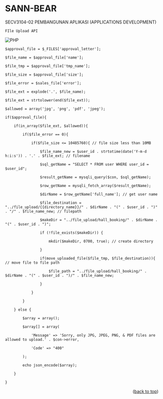 <a name="readme-top"></a>
# SANN-BEAR
SECV3104-02 PEMBANGUNAN APLIKASI (APPLICATIONS DEVELOPMENT)


`FIle Upload API`

![PHP][PHP]

    $approval_file = $_FILES['approval_letter'];
    
    $file_name = $approval_file['name'];

    $file_tmp = $approval_file['tmp_name'];

    $file_size = $approval_file['size'];

    $file_error = $sales_file['error'];

    $file_ext = explode('.', $file_name);

    $file_ext = strtolower(end($file_ext));

    $allowed = array('jpg', 'png', 'pdf', 'jpeg');

    if($approval_file){

        if(in_array($file_ext, $allowed)){

            if($file_error == 0){

                if($file_size <= 10485760){ // file size less than 10MB

                    $file_name_new = $user_id . strtotime(date('Y-m-d h:i:s')) . '.' . $file_ext; // filename

                    $sql_getName = "SELECT * FROM user WHERE user_id = $user_id";

                    $result_getName = mysqli_query($con, $sql_getName);

                    $row_getName = mysqli_fetch_array($result_getName);

                    $dirName = $row_getName['full_name']; // get user name

                    $file_destination = "../file_upload/{{directory_name}}/" . $dirName . "(" . $user_id . ")" . "/" . $file_name_new; // filepath

                    $makeDir = "../file_upload/hall_booking/" . $dirName . "(" . $user_id . ")"; 

                    if (!file_exists($makeDir)) {

                        mkdir($makeDir, 0700, true); // create directory

                    }

                    if(move_uploaded_file($file_tmp, $file_destination)){ // move file to file path

                        $file_path = "../file_upload/hall_booking/" . $dirName . "(" . $user_id . ")/" . $file_name_new;

                    }

                }

            }

        } else {

            $array = array();

            $array[] = array(

                'Message' => 'Sorry, only JPG, JPEG, PNG, & PDF files are allowed to upload.' . $con->error,

                'Code' => "400"

            );

            echo json_encode($array);

        }

    }


<p align="right">(<a href="#readme-top">back to top</a>)</p>

[HTML]:https://img.shields.io/badge/HTML-239120?style=for-the-badge&logo=html5&logoColor=white
[TS]: https://img.shields.io/badge/TypeScript-007ACC?style=for-the-badge&logo=typescript&logoColor=white
[PHP]: https://img.shields.io/badge/PHP-777BB4?style=for-the-badge&logo=php&logoColor=white
